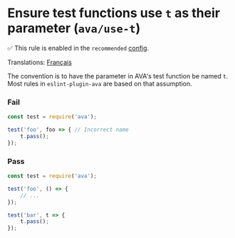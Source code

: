 # Ensure test functions use `t` as their parameter (`ava/use-t`)

✅ This rule is enabled in the `recommended` [config](https://github.com/avajs/eslint-plugin-ava#recommended-config).

<!-- end auto-generated rule header -->

Translations: [Français](https://github.com/avajs/ava-docs/blob/main/fr_FR/related/eslint-plugin-ava/docs/rules/use-t.md)

The convention is to have the parameter in AVA's test function be named `t`. Most rules in `eslint-plugin-ava` are based on that assumption.

### Fail

```js
const test = require('ava');

test('foo', foo => { // Incorrect name
	t.pass();
});
```

### Pass

```js
const test = require('ava');

test('foo', () => {
	// ...
});

test('bar', t => {
	t.pass();
});
```
